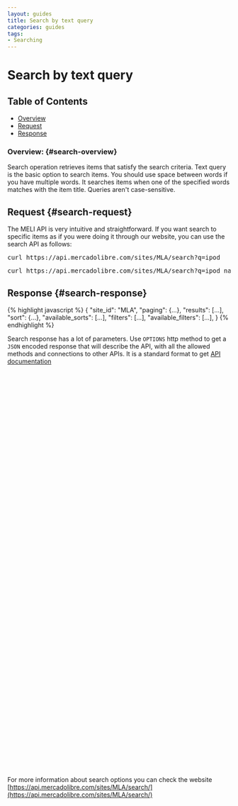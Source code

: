 ```yaml
---
layout: guides
title: Search by text query
categories: guides
tags: 
- Searching
---
```


# Search by text query

## Table of Contents
- [Overview](#search-overview)
- [Request](#search-request)
- [Response](#search-response)

### Overview: {#search-overview}

Search operation retrieves items that satisfy the search criteria. Text query is the basic option to search items. You should use space between words if you have multiple words. It searches items when one of the specified words matches with the item title. Queries aren't case-sensitive.

## Request {#search-request}

The MELI API is very intuitive and straightforward. If you want search to specific items as if you were doing it through our website, you can
use the search API as follows:

<pre class="terminal">
curl https://api.mercadolibre.com/sites/MLA/search?q=ipod
</pre>

<pre class="terminal">
curl https://api.mercadolibre.com/sites/MLA/search?q=ipod nano
</pre>

## Response {#search-response}

{% highlight javascript %}
{
  "site_id": "MLA",
  "paging": {...},
  "results": [...],
  "sort": {...},
  "available_sorts": [...],
  "filters": [...],
  "available_filters": [...],
}
{% endhighlight %}



Search response has a lot of parameters. Use <code>OPTIONS</code> http method to get a <code>JSON</code> encoded response that will describe the API, with all the allowed methods and connections to other APIs. It is a standard format to get [API documentation](/design-considerations/#options) 

<iframe id="search_api_embed"
  src="javascript:void(0)"
    scrolling="no"
      frameborder="0"
        width="100%"
          height="900">
</iframe>
<script type="text/javascript">
            document.getElementById('search_api_embed').src ='https://api.mercadolibre.com/sites/MLA/search?q=ipod';
</script>


For more information about search options you can check the website [https://api.mercadolibre.com/sites/MLA/search/](https://api.mercadolibre.com/sites/MLA/search/)




